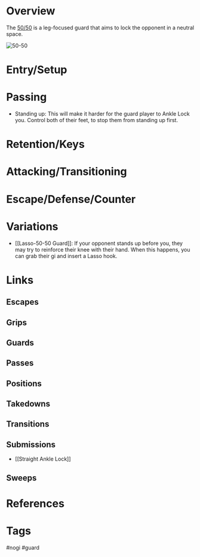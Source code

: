 # Overview
The <u>50/50</u> is a leg-focused guard that aims to lock the opponent in a neutral space.

![50-50](https://www.filepicker.io/api/file/Epicb79HTqSIODQyYr6g)
# Entry/Setup
# Passing
- Standing up: This will make it harder for the guard player to Ankle Lock you. Control both of their feet, to stop them from standing up first.
# Retention/Keys
# Attacking/Transitioning
# Escape/Defense/Counter
# Variations
 - [[Lasso-50-50 Guard]]: If your opponent stands up before you, they may try to reinforce their knee with their hand. When this happens, you can grab their gi and insert a Lasso hook.
# Links
## Escapes
## Grips
## Guards
## Passes
## Positions
## Takedowns
## Transitions
## Submissions
- [[Straight Ankle Lock]]
## Sweeps
# References
# Tags
#nogi #guard 